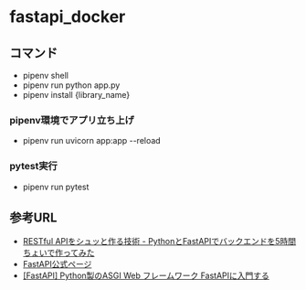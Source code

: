 # fastapi_docker

## コマンド
- pipenv shell
- pipenv run python app.py
- pipenv install {library_name}

### pipenv環境でアプリ立ち上げ
- pipenv run uvicorn app:app --reload

### pytest実行
- pipenv run pytest

## 参考URL
- [RESTful APIをシュッと作る技術 - PythonとFastAPIでバックエンドを5時間ちょいで作ってみた
](https://shinyorke.hatenablog.com/entry/fastapi)
- [FastAPI公式ページ](https://fastapi.tiangolo.com/)
- [[FastAPI] Python製のASGI Web フレームワーク FastAPIに入門する](https://qiita.com/bee2/items/75d9c0d7ba20e7a4a0e9)


